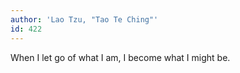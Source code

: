 ```yaml
---
author: 'Lao Tzu, "Tao Te Ching"'
id: 422
---
```


When I let go of what I am, I become what I might be.
